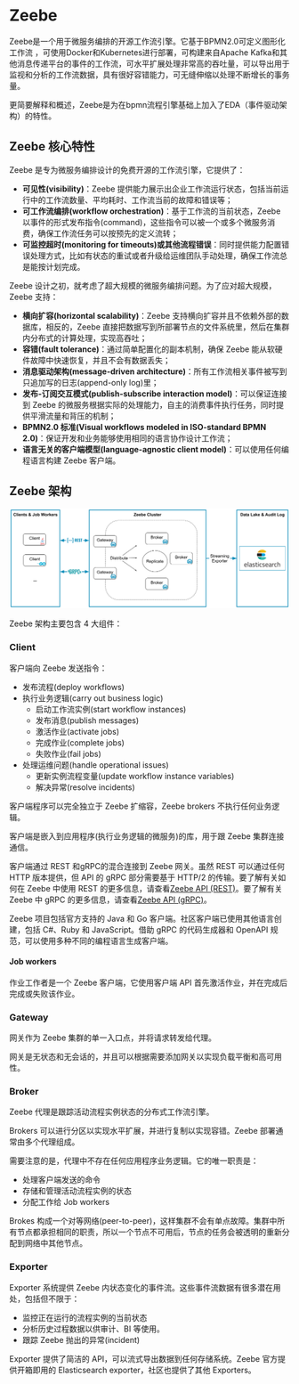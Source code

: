 # Zeebe

Zeebe是一个用于微服务编排的开源工作流引擎。它基于BPMN2.0可定义图形化工作流 ，可使用Docker和Kubernetes进行部署，可构建来自Apache Kafka和其他消息传递平台的事件的工作流，可水平扩展处理非常高的吞吐量，可以导出用于监视和分析的工作流数据，具有很好容错能力，可无缝伸缩以处理不断增长的事务量。

更简要解释和概述，Zeebe是为在bpmn流程引擎基础上加入了EDA（事件驱动架构）的特性。

## Zeebe 核心特性

Zeebe 是专为微服务编排设计的免费开源的工作流引擎，它提供了：
- **可见性(visibility)**：Zeebe 提供能力展示出企业工作流运行状态，包括当前运行中的工作流数量、平均耗时、工作流当前的故障和错误等；
- **可工作流编排(workflow orchestration)**：基于工作流的当前状态，Zeebe 以事件的形式发布指令(command)，这些指令可以被一个或多个微服务消费，确保工作流任务可以按预先的定义流转；
- **可监控超时(monitoring for timeouts)或其他流程错误**：同时提供能力配置错误处理方式，比如有状态的重试或者升级给运维团队手动处理，确保工作流总是能按计划完成。

Zeebe 设计之初，就考虑了超大规模的微服务编排问题。为了应对超大规模，Zeebe 支持：
- **横向扩容(horizontal scalability)**：Zeebe 支持横向扩容并且不依赖外部的数据库，相反的，Zeebe 直接把数据写到所部署节点的文件系统里，然后在集群内分布式的计算处理，实现高吞吐；
- **容错(fault tolerance)**：通过简单配置化的副本机制，确保 Zeebe 能从软硬件故障中快速恢复，并且不会有数据丢失；
- **消息驱动架构(message-driven architecture)**：所有工作流相关事件被写到只追加写的日志(append-only log)里；
- **发布-订阅交互模式(publish-subscribe interaction model)**：可以保证连接到 Zeebe 的微服务根据实际的处理能力，自主的消费事件执行任务，同时提供平滑流量和背压的机制；
- **BPMN2.0 标准(Visual workflows modeled in ISO-standard BPMN 2.0)**：保证开发和业务能够使用相同的语言协作设计工作流；
- **语言无关的客户端模型(language-agnostic client model)**：可以使用任何编程语言构建 Zeebe 客户端。

## Zeebe 架构

![img.png](img.png)

Zeebe 架构主要包含 4 大组件：
### Client
客户端向 Zeebe 发送指令：
- 发布流程(deploy workflows)
- 执行业务逻辑(carry out business logic)
  - 启动工作流实例(start workflow instances)
  - 发布消息(publish messages)
  - 激活作业(activate jobs)
  - 完成作业(complete jobs)
  - 失败作业(fail jobs)
- 处理运维问题(handle operational issues)
  - 更新实例流程变量(update workflow instance variables)
  - 解决异常(resolve incidents)

客户端程序可以完全独立于 Zeebe 扩缩容，Zeebe brokers 不执行任何业务逻辑。

客户端是嵌入到应用程序(执行业务逻辑的微服务)的库，用于跟 Zeebe 集群连接通信。

客户端通过 REST 和gRPC的混合连接到 Zeebe 网关。虽然 REST 可以通过任何 HTTP 版本提供，但 API 的 gRPC 部分需要基于 HTTP/2 的传输。要了解有关如何在 Zeebe 中使用 REST 的更多信息，请查看[Zeebe API (REST)](https://docs.camunda.io/docs/apis-tools/zeebe-api-rest/zeebe-api-rest-overview/)。要了解有关 Zeebe 中 gRPC 的更多信息，请查看[Zeebe API (gRPC)](https://docs.camunda.io/docs/apis-tools/zeebe-api/overview/)。

Zeebe 项目包括官方支持的 Java 和 Go 客户端。社区客户端已使用其他语言创建，包括 C#、Ruby 和 JavaScript。借助 gRPC 的代码生成器和 OpenAPI 规范，可以使用多种不同的编程语言生成客户端。

#### Job workers
作业工作者是一个 Zeebe 客户端，它使用客户端 API 首先激活作业，并在完成后完成或失败该作业。

### Gateway
网关作为 Zeebe 集群的单一入口点，并将请求转发给代理。

网关是无状态和无会话的，并且可以根据需要添加网关以实现负载平衡和高可用性。

### Broker
Zeebe 代理是跟踪活动流程实例状态的分布式工作流引擎。

Brokers 可以进行分区以实现水平扩展，并进行复制以实现容错。Zeebe 部署通常由多个代理组成。

需要注意的是，代理中不存在任何应用程序业务逻辑。它的唯一职责是：
- 处理客户端发送的命令
- 存储和管理活动流程实例的状态
- 分配工作给 Job workers

Brokes 构成一个对等网络(peer-to-peer)，这样集群不会有单点故障。集群中所有节点都承担相同的职责，所以一个节点不可用后，节点的任务会被透明的重新分配到网络中其他节点。

### Exporter
Exporter 系统提供 Zeebe 内状态变化的事件流。这些事件流数据有很多潜在用处，包括但不限于：
- 监控正在运行的流程实例的当前状态
- 分析历史过程数据以供审计、BI 等使用。
- 跟踪 Zeebe 抛出的异常(incident)

Exporter 提供了简洁的 API，可以流式导出数据到任何存储系统。Zeebe 官方提供开箱即用的 Elasticsearch exporter，社区也提供了其他 Exporters。